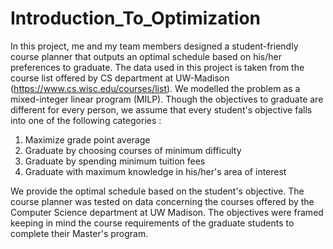 # Introduction_To_Optimization

In this project, me and my team members designed a student-friendly course planner that outputs an optimal schedule based on his/her preferences to graduate. The data used in this project is taken from the course list offered by CS department at UW-Madison (https://www.cs.wisc.edu/courses/list). We modelled the problem as a mixed-integer linear program (MILP). Though the objectives to graduate are different for every person, we assume that every student's objective falls into one of the following categories :

1. Maximize grade point average
2. Graduate by choosing courses of minimum difficulty
3. Graduate by spending minimum tuition fees
4. Graduate with maximum knowledge in his/her's area of interest

We provide the optimal schedule based on the student's objective. The course planner was tested on data concerning the courses offered by the Computer Science department at UW Madison. The objectives were framed keeping in mind the course requirements of the graduate students to complete their Master's program.
 
